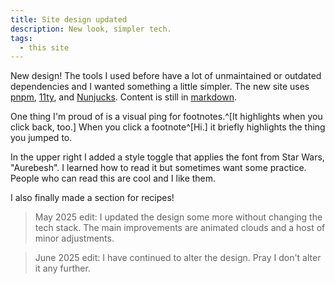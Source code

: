 ```yaml
---
title: Site design updated
description: New look, simpler tech.
tags:
  - this site
---
```


New design! The tools I used before have a lot of unmaintained or outdated dependencies and I wanted something a little simpler. The new site uses [pnpm](https://pnpm.io/), [11ty](https://www.11ty.dev/), and [Nunjucks](https://mozilla.github.io/nunjucks/). Content is still in [markdown](https://daringfireball.net/projects/markdown/).

One thing I'm proud of is a visual ping for footnotes.^[It highlights when you click back, too.] When you click a footnote^[Hi.] it briefly highlights the thing you jumped to.

In the upper right I added a style toggle that applies the font from Star Wars, "Aurebesh". I learned how to read it but sometimes want some practice. <span data-language="aurebesh">People who can read this are cool and I like them.</span>

I also finally made a section for recipes!

> May 2025 edit: I updated the design some more without changing the tech stack. The main improvements are animated clouds and a host of minor adjustments.

> June 2025 edit: I have continued to alter the design. Pray I don't alter it any further.